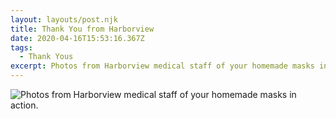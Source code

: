 ```yaml
---
layout: layouts/post.njk
title: Thank You from Harborview
date: 2020-04-16T15:53:16.367Z
tags:
  - Thank Yous
excerpt: Photos from Harborview medical staff of your homemade masks in action.
---
```

![](/images/harborview.jpg "Photos from Harborview medical staff of your homemade masks in action.")